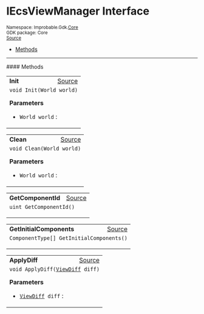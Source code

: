 
# IEcsViewManager Interface
<sup>
Namespace: Improbable.Gdk.<a href="{{urlRoot}}/api/core-index">Core</a><br/>
GDK package: Core<br/>
<a href="https://www.github.com/spatialos/gdk-for-unity/blob/180a1fc2/workers/unity/Packages/io.improbable.gdk.core/UpdatesAndEvents/ComponentManagers.cs/#L7">Source</a>
<style>
a code {
                    padding: 0em 0.25em!important;
}
code {
                    background-color: #ffffff!important;
}
</style>
</sup>
<nav id="pageToc" class="page-toc"><ul><li><a href="#methods">Methods</a>
</ul></nav>













</p>
<hr style="width:100%; border-top-color:#d8d8d8" />
#### Methods


</p>




<table width="100%">
    <tr>
        <td style="border-right:none"><a id="init-world"></a><b>Init</b></td>
        <td style="border-left:none; text-align:right"><a href="https://www.github.com/spatialos/gdk-for-unity/blob/180a1fc2/workers/unity/Packages/io.improbable.gdk.core/UpdatesAndEvents/ComponentManagers.cs/#L9">Source</a></td>
    </tr>
    <tr>
        <td colspan="2">
<code>void Init(World world)</code></p>



</p>

<b>Parameters</b>

<ul>
<li><code>World world</code> : </li>
</ul>





</td>
    </tr>
</table>


<table width="100%">
    <tr>
        <td style="border-right:none"><a id="clean-world"></a><b>Clean</b></td>
        <td style="border-left:none; text-align:right"><a href="https://www.github.com/spatialos/gdk-for-unity/blob/180a1fc2/workers/unity/Packages/io.improbable.gdk.core/UpdatesAndEvents/ComponentManagers.cs/#L10">Source</a></td>
    </tr>
    <tr>
        <td colspan="2">
<code>void Clean(World world)</code></p>



</p>

<b>Parameters</b>

<ul>
<li><code>World world</code> : </li>
</ul>





</td>
    </tr>
</table>


<table width="100%">
    <tr>
        <td style="border-right:none"><a id="getcomponentid"></a><b>GetComponentId</b></td>
        <td style="border-left:none; text-align:right"><a href="https://www.github.com/spatialos/gdk-for-unity/blob/180a1fc2/workers/unity/Packages/io.improbable.gdk.core/UpdatesAndEvents/ComponentManagers.cs/#L12">Source</a></td>
    </tr>
    <tr>
        <td colspan="2">
<code>uint GetComponentId()</code></p>






</td>
    </tr>
</table>


<table width="100%">
    <tr>
        <td style="border-right:none"><a id="getinitialcomponents"></a><b>GetInitialComponents</b></td>
        <td style="border-left:none; text-align:right"><a href="https://www.github.com/spatialos/gdk-for-unity/blob/180a1fc2/workers/unity/Packages/io.improbable.gdk.core/UpdatesAndEvents/ComponentManagers.cs/#L14">Source</a></td>
    </tr>
    <tr>
        <td colspan="2">
<code>ComponentType[] GetInitialComponents()</code></p>






</td>
    </tr>
</table>


<table width="100%">
    <tr>
        <td style="border-right:none"><a id="applydiff-viewdiff"></a><b>ApplyDiff</b></td>
        <td style="border-left:none; text-align:right"><a href="https://www.github.com/spatialos/gdk-for-unity/blob/180a1fc2/workers/unity/Packages/io.improbable.gdk.core/UpdatesAndEvents/ComponentManagers.cs/#L16">Source</a></td>
    </tr>
    <tr>
        <td colspan="2">
<code>void ApplyDiff(<a href="{{urlRoot}}/api/core/view-diff">ViewDiff</a> diff)</code></p>



</p>

<b>Parameters</b>

<ul>
<li><code><a href="{{urlRoot}}/api/core/view-diff">ViewDiff</a> diff</code> : </li>
</ul>





</td>
    </tr>
</table>





